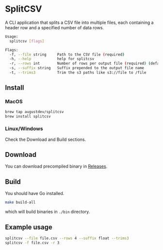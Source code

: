 # SplitCSV

A CLI application that splits a CSV file into multiple files, each containing a header row and a specified number of data rows.

```sh
Usage:
  splitcsv [flags]

Flags:
  -f, --file string     Path to the CSV file (required)
  -h, --help            help for splitcsv
  -r, --rows int        Number of rows per output file (required) (default 10)
  -s, --suffix string   Suffix prepended to the output file name
  -t, --trims3          Trim the s3 paths like s3://file to /file

```

## Install

### MacOS

```sh
brew tap augustdev/splitcsv
brew install splitcsv
```

### Linux/Windows

Check the Download and Build sections.

## Download

You can download precompiled binary in [Releases](https://github.com/AugustDev/splitcsv/releases/latest).

## Build

You should have Go installed.

```sh
make build-all
```

which will build binaries in `./bin` directory.

## Example usage

```sh
splitcsv --file file.csv --rows 4 --suffix float --trims3
splitcsv -f file.csv -r 3
```
